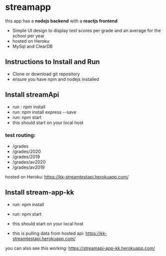 # streamapp

this app has a **nodejs backend** with a **reactjs frontend**
- Simple UI design to display test scores per grade and an average for the school per year
- hosted on Heroku
- MySql and ClearDB

## Instructions to Install and Run
- Clone or download git repository
- ensure you have npm and nodejs installed

## Install streamApi
- run : npm install
- run: npm install express --save
- run: npm start
- this should start on your local host

### test routing: 
- /grades
- /grades/2020
- /grades/2019
- /grades/av2020
- /grades/av2019

hosted on Heroku: https://kk-streamtestapi.herokuapp.com/

## Install stream-app-kk
- run: npm install
- run: npm start

- this should start on your local host
- this is pulling data from hosted api: https://kk-streamtestapi.herokuapp.com/

you can also see this working: https://streamapi-app-kk.herokuapp.com/
